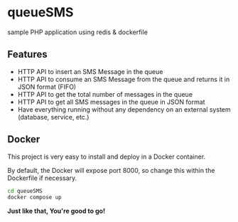 # queueSMS
sample PHP application using redis &amp; dockerfile

## Features

- HTTP API to insert an SMS Message in the queue
- HTTP API to consume an SMS Message from the queue and returns it in JSON format (FIFO)
- HTTP API to get the total number of messages in the queue
- HTTP API to get all SMS messages in the queue in JSON format
- Have everything running without any dependency on an external system (database, service, etc.)

## Docker

This project is very easy to install and deploy in a Docker container.

By default, the Docker will expose port 8000, so change this within the
Dockerfile if necessary.

```sh
cd queueSMS
docker compose up
```
**Just like that, You're good to go!**
